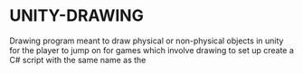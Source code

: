 # UNITY-DRAWING
Drawing program meant to draw physical or non-physical objects in unity for the player to jump on for games which involve drawing
to set up create a C# script with the same name as the 
